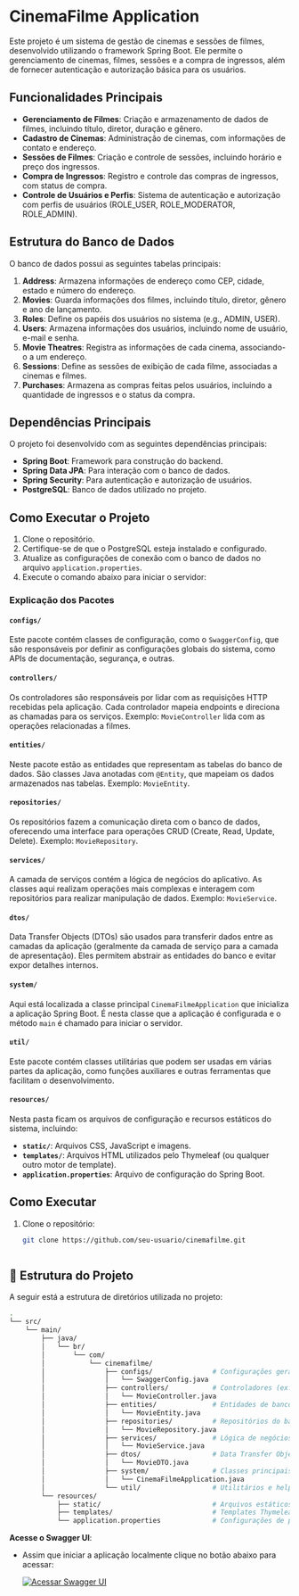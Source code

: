 # CinemaFilme Application


Este projeto é um sistema de gestão de cinemas e sessões de filmes, desenvolvido utilizando o framework Spring Boot. Ele permite o gerenciamento de cinemas, filmes, sessões e a compra de ingressos, além de fornecer autenticação e autorização básica para os usuários.

## Funcionalidades Principais

- **Gerenciamento de Filmes**: Criação e armazenamento de dados de filmes, incluindo título, diretor, duração e gênero.
- **Cadastro de Cinemas**: Administração de cinemas, com informações de contato e endereço.
- **Sessões de Filmes**: Criação e controle de sessões, incluindo horário e preço dos ingressos.
- **Compra de Ingressos**: Registro e controle das compras de ingressos, com status de compra.
- **Controle de Usuários e Perfis**: Sistema de autenticação e autorização com perfis de usuários (ROLE_USER, ROLE_MODERATOR, ROLE_ADMIN).

## Estrutura do Banco de Dados

O banco de dados possui as seguintes tabelas principais:

1. **Address**: Armazena informações de endereço como CEP, cidade, estado e número do endereço.
2. **Movies**: Guarda informações dos filmes, incluindo título, diretor, gênero e ano de lançamento.
3. **Roles**: Define os papéis dos usuários no sistema (e.g., ADMIN, USER).
4. **Users**: Armazena informações dos usuários, incluindo nome de usuário, e-mail e senha.
5. **Movie Theatres**: Registra as informações de cada cinema, associando-o a um endereço.
6. **Sessions**: Define as sessões de exibição de cada filme, associadas a cinemas e filmes.
7. **Purchases**: Armazena as compras feitas pelos usuários, incluindo a quantidade de ingressos e o status da compra.

## Dependências Principais

O projeto foi desenvolvido com as seguintes dependências principais:

- **Spring Boot**: Framework para construção do backend.
- **Spring Data JPA**: Para interação com o banco de dados.
- **Spring Security**: Para autenticação e autorização de usuários.
- **PostgreSQL**: Banco de dados utilizado no projeto.

## Como Executar o Projeto

1. Clone o repositório.
2. Certifique-se de que o PostgreSQL esteja instalado e configurado.
3. Atualize as configurações de conexão com o banco de dados no arquivo `application.properties`.
4. Execute o comando abaixo para iniciar o servidor:

### Explicação dos Pacotes

#### `configs/`
Este pacote contém classes de configuração, como o `SwaggerConfig`, que são responsáveis por definir as configurações globais do sistema, como APIs de documentação, segurança, e outras.

#### `controllers/`
Os controladores são responsáveis por lidar com as requisições HTTP recebidas pela aplicação. Cada controlador mapeia endpoints e direciona as chamadas para os serviços. Exemplo: `MovieController` lida com as operações relacionadas a filmes.

#### `entities/`
Neste pacote estão as entidades que representam as tabelas do banco de dados. São classes Java anotadas com `@Entity`, que mapeiam os dados armazenados nas tabelas. Exemplo: `MovieEntity`.

#### `repositories/`
Os repositórios fazem a comunicação direta com o banco de dados, oferecendo uma interface para operações CRUD (Create, Read, Update, Delete). Exemplo: `MovieRepository`.

#### `services/`
A camada de serviços contém a lógica de negócios do aplicativo. As classes aqui realizam operações mais complexas e interagem com repositórios para realizar manipulação de dados. Exemplo: `MovieService`.

#### `dtos/`
Data Transfer Objects (DTOs) são usados para transferir dados entre as camadas da aplicação (geralmente da camada de serviço para a camada de apresentação). Eles permitem abstrair as entidades do banco e evitar expor detalhes internos.

#### `system/`
Aqui está localizada a classe principal `CinemaFilmeApplication` que inicializa a aplicação Spring Boot. É nesta classe que a aplicação é configurada e o método `main` é chamado para iniciar o servidor.

#### `util/`
Este pacote contém classes utilitárias que podem ser usadas em várias partes da aplicação, como funções auxiliares e outras ferramentas que facilitam o desenvolvimento.

#### `resources/`
Nesta pasta ficam os arquivos de configuração e recursos estáticos do sistema, incluindo:

- **`static/`**: Arquivos CSS, JavaScript e imagens.
- **`templates/`**: Arquivos HTML utilizados pelo Thymeleaf (ou qualquer outro motor de template).
- **`application.properties`**: Arquivo de configuração do Spring Boot.

## Como Executar

1. Clone o repositório:
   ```bash
   git clone https://github.com/seu-usuario/cinemafilme.git



## 📂 Estrutura do Projeto
A seguir está a estrutura de diretórios utilizada no projeto:

```bash
.
└── src/
    └── main/
        ├── java/
        │   └── br/
        │       └── com/
        │           └── cinemafilme/
        │               ├── configs/               # Configurações gerais do sistema (ex: Swagger)
        │               │   └── SwaggerConfig.java
        │               ├── controllers/           # Controladores (ex: MovieController)
        │               │   └── MovieController.java
        │               ├── entities/              # Entidades de banco de dados (ex: MovieEntity)
        │               │   └── MovieEntity.java
        │               ├── repositories/          # Repositórios do banco de dados (ex: MovieRepository)
        │               │   └── MovieRepository.java
        │               ├── services/              # Lógica de negócios e serviços (ex: MovieService)
        │               │   └── MovieService.java
        │               ├── dtos/                  # Data Transfer Objects (ex: MovieDTO)
        │               │   └── MovieDTO.java
        │               ├── system/                # Classes principais e de configuração global
        │               │   └── CinemaFilmeApplication.java
        │               └── util/                  # Utilitários e helpers do sistema (ex: StringUtil.java)
        └── resources/
            ├── static/                            # Arquivos estáticos (CSS, JS, imagens, etc.)
            ├── templates/                         # Templates Thymeleaf (HTML)
            └── application.properties             # Configurações de propriedades do Spring
```
**Acesse o Swagger UI**:
   - Assim que iniciar a aplicação localmente clique no botão abaixo para acessar:

     [![Acessar Swagger UI](https://img.shields.io/badge/Acessar%20Swagger%20UI-007BFF?style=for-the-badge&logo=swagger&logoColor=white)](http://localhost:8000/cinemafilme/swagger-ui/index.html)
